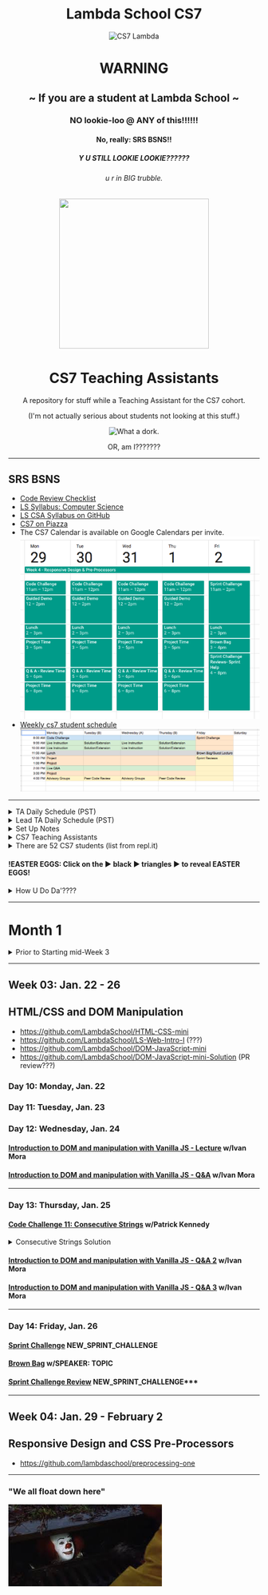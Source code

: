 <h1 align="center">Lambda School CS7</h1>

<div align="center"><img src="https://i.imgur.com/rVVk3pe.png" alt="CS7 Lambda" height="300px" width="300px"></div>

<h1 align="center"><b>WARNING</b></h1>
<h2 align="center">~ If you are a student at Lambda School ~</h2>
<h3 align="center">NO lookie-loo @ ANY of this!!!!!!</h3>
<h4 align="center">No, really: SRS BSNS!!</h4>
<h5 align="center">Y U STILL LOOKIE LOOKIE??????</h5>
<h6 align="center">u r in BIG trubble.</h6>

<div align="center"><img src="https://orig00.deviantart.net/d0b8/f/2015/167/8/5/blue_lambda_as_hecu_marine_by_hanif1807-d8xkuq4.png" height="300px" width="300px"></div>

<h1 align="center">CS7 Teaching Assistants</h1>
<p align="center">A repository for stuff while a Teaching Assistant for the CS7 cohort.</p>
<p align="center">(I'm not actually serious about students not looking at this stuff.)</p>

<div align="center"><img src="https://i.imgur.com/rrQsSj7.jpg" alt="What a dork."></div>

<p align="center">OR, am I???????<p>

***

## SRS BSNS

- [Code Review Checklist](https://github.com/LambdaSchool/Code-Review-Checklist)
- [LS Syllabus: Computer Science](http://ls-training-kit.netlify.com/cs-master)
- [LS CSA Syllabus on GitHub](https://github.com/LambdaSchool/LambdaCSA-Syllabus)
- [CS7 on Piazza](https://piazza.com/class/jc6vhnh8mdl5pw)
- The CS7 Calendar is available on Google Calendars per invite.
![Google calendar doesn't like 15 min increments](art/google-calendar.png)
- [Weekly cs7 student schedule](https://docs.google.com/spreadsheets/d/1m83sq7Td5jpJ0XQUTwN7dJKhBHvIUppyHGIQ58pVQl4/edit?usp=sharing)
![Weekly CS7 Student Schedule](art/weeklySchedule.png)

***

<details><summary>TA Daily Schedule (PST)</summary><p>

1. 8am `/jibble in`
2. 8 code challenge
3. 915 cs7 TA standup
5. 930 code reviews & student help
6. 11 `/jibble out`
7. 11 - 12 LUNCH
8. 12 `jibble in`
9. 12 Zoom <a href="https://youtu.be/-P67b07z7Qw">Breakout</a> rooms, student help
10. 5p `jibble off`

</p></details>

<details><summary>Lead TA Daily Schedule (PST)</summary><p>

1. 450p day before or 750a: Schedule Code Challenge
2. 8a `/jibble in`
3. 8a code challenge
4. 845 code challenge review: 15 minutes ONLY
5. 915 cs7 TA standup
6. 930 Lead TA mtg: https://zoom.us/j/4558930151
7. 945-11 code reviews & student help
8. `/jibble out`
9. 11 - 12 LUNCH
10. `jibble in`
11. 12 Zoom <a href="https://youtu.be/-P67b07z7Qw">Breakout</a> rooms, student help
12. 5p `jibble off`

#### @9:15am PST CS7 TA Stand Up Meeting (5 - 10 minutes)
## In alphabetical order, ask all the TA's
1. What did you work on yesterday?
2. What are you working on today?
3. What is causing you to get stuck?

#### @9:30am PST  Lead TA Stand Up Meeting (5 - 10 Minutes)

</p></details>

<details><summary>Set Up Notes</summary><p>

#### Setting up [repl.it](https://repl.it/teacher) code challenges
Per Emily:
1. Log into repl.it - you should see the classrooms
2. When you click on CS7's classroom there should be 3 tabs: published, scheduled, and drafts.
3. Under drafts, find the code challenge and click on it.
4. On it's main page on the top right you can schedule it.
5. Select tomorrow and set the time to 7:59 AM (I do 8, but I'm a rebel)
6. You can always go back to the scheduled version, click to open it up and you'll have options to edit the tests etc. If you scroll all the way to the bottom, there's a link to the model solution. That's the one the students will see after submission, and the one you can share if you don't want to write one.

#### Slack `/polly` polls
- oh, it's a thing now with [a web interface](https://app.polly.ai/authoring)... templates... all that.

#### Slack `/jibble` timeclock
- who comes up with these names?
- How do we edit previous hours?

</p></details>

<details><summary>CS7 Teaching Assistants</summary><p>

### CS7 TA's
1. Manisha LaL (Chicago, IL) CST
2. Wesley "Pine Cone" Harvey (Vancouver, BC) PST
3. Satish Vattikuti (Toledo, OH) EST
4. Patrick Kennedy (Madison, NH) EST

<img src="http://www.nationsonline.org/maps/US-timezones.jpg" alt="U.S. Time Zones" width="300">

### CS7 TA Schedules (PST)
1. Manisha M-F 8-5
2. Wesley: M-F 8-5
3. Patrick: M-F 8-5
4. Satish is Part Time: 20hrs total
  - M Tu W Th F: 8AM - 9AM
  - M    W    F: NOON - 5PM

</p></details>

<details><summary>There are 52 CS7 students (list from repl.it)</summary><p>

1. Ronelle Lawson
2. Igor Yermak
3. Ashlei Jones
4. Steven Magadan
5. Glenn-David Daniel
6. Dixie Korley
7. Giraud Julemis
8. Anthony Catalfo
9. Mike Streltsoff
10. Maximo Delarosa
11. John Spraul
12. Charlie Sparks
13. Richard Reis
14. Michael Marshalkovich
15. Daniel Lara
16. Cliff Kang
17. Courtney Seitz
18. Russell Stinson
19. Tommy Coleman
20. Daniel Abbott
21. Shobana Ramesh
22. Peter Gray
23. Punit Rawal
24. Jonathan Brunt
25. David Loveday
26. Nikhil Kamineni
27. Dani Tacheny
28. Boeun Kim
29. Lokesh Patel
30. Nathaniel Flory
31. Eileen Eddy
32. Jon Anderson
33. Sergey Nam
34. Eric Hechavarria
35. Lo Saephan
36. Roy Tan
37. Nathan Flood
38. Christopher Beards
39. Amanda Phillips
40. Cody Windeknecht
41. Aaron Burk
42. Kevin Chan
43. Russell Bates
44. Jonathan Bry
45. German Go
46. Devin Baldwin
47. Tyson Williams
48. Ronnie Miksch
49. Sagdi Formanov
50. Walter Woodward
51. David Soudry
52. Young L

</p></details>

#### !EASTER EGGS: Click on the ▶︎ black ▶︎ triangles ▶︎ to reveal EASTER EGGS!

<details><summary>How U Do Da'????</summary><p>

##### Wanna know how to make these expandable sections in markdown?
1. Click on this [README.md file](README.md), then
2. click the `edit` icon:

![Look, a pencil!](art/look-a-pencil.png)

3. wrap a section in this HTML:
```html
<details><summary>Displayed Text</summary><p>

Nested text/markdown

</p></details>
```

</p></details>

***

<!-- <details><summary>Month 1: January, 2018</summary><p> -->

# Month 1

<details><summary>Prior to Starting mid-Week 3</summary><p>

##### THIS LIST IS JUST A GUESS

#### Pre-Coursework
- https://github.com/LambdaSchool/Precourse (PR review???)
- https://github.com/LambdaSchool/Pre-Course-Git-Fu - Is this issued to students?
#### Week 1: JavaScript
- https://github.com/LambdaSchool/JavaScript-I-Mini
- https://github.com/LambdaSchool/JavaScript-I
- https://github.com/LambdaSchool/JavaScript-II-Mini
- https://github.com/LambdaSchool/JavaScript-II
- https://github.com/LambdaSchool/Sprint-Challenge--JavaScript
#### Week 2: Data Structures
- https://github.com/LambdaSchool/Data-Structures-I
- https://github.com/LambdaSchool/LS-Data-Structures-I-Solution (PR review???)
- https://github.com/LambdaSchool/Data-Structures-II
- https://github.com/LambdaSchool/LS-Data-Structures-II-Solution (PR review???)
- https://github.com/LambdaSchool/Sprint-Challenge--Data-Structures

#### Code Challenges
1. [reverseString](https://piazza.com/class/jc6vhnh8mdl5pw?cid=10)
2. longestString
3. [reverseCase](https://piazza.com/class/jc6vhnh8mdl5pw?cid=14)
4. [reverseNumber](https://piazza.com/class/jc6vhnh8mdl5pw?cid=20)
5. [moneyFormat](https://piazza.com/class/jc6vhnh8mdl5pw?cid=24)
6. [toCamepCase](https://piazza.com/class/jc6vhnh8mdl5pw?cid=28)
7. evenOccurences
8. [romanNumerals](https://piazza.com/class/jc6vhnh8mdl5pw?cid=33)
9. [stringCompression](https://piazza.com/class/jc6vhnh8mdl5pw?cid=34)
10. collatzSequence

</p></details>

***

## Week 03: Jan. 22 - 26
## HTML/CSS and DOM Manipulation
- https://github.com/LambdaSchool/HTML-CSS-mini
- https://github.com/LambdaSchool/LS-Web-Intro-I (???)
- https://github.com/LambdaSchool/DOM-JavaScript-mini
- https://github.com/LambdaSchool/DOM-JavaScript-mini-Solution (PR review???)
### Day 10: Monday, Jan. 22
### Day 11: Tuesday, Jan. 23
### Day 12: Wednesday, Jan. 24
#### [Introduction to DOM and manipulation with Vanilla JS - Lecture](https://youtu.be/X8Q1yD1wjig) w/Ivan Mora
#### [Introduction to DOM and manipulation with Vanilla JS - Q&A](https://youtu.be/iuzkSVRJEss) w/Ivan Mora
***

### Day 13: Thursday, Jan. 25
#### [Code Challenge 11: Consecutive Strings](https://youtu.be/Ft_nfW8GKiQ) w/Patrick Kennedy

<details><summary>Consecutive Strings Solution</summary><p>

<img src="https://i.imgur.com/zxZdEug.png" height="200px" width="200px">

- https://piazza.com/class/jc6vhnh8mdl5pw?cid=40

```js
/*
  You are given an array of strings called arr and an integer k.
  Your task is to return the longest string consisting of k consecutive
  strings from the array.

  n being the length of the string array, if n = 0 or k > n or k <= 0 return "".
 */

function longestConsecutive(arr, k) {
  // n being the length of the string array, if n = 0 or k > n or k <= 0 return "".
  // n = arr.length
  if (arr.length === 0 || arr.length < k || k <= 0) return '';

  // return the longest string consisting of k consecutive strings from the array.
  return arr
    .map((value, index) => (
      arr.slice(index, index + k).join('')
      ))
    .reduce((longest, current) => (current.length > longest.length) ? current : longest);
}

// TEST SUITE - swEEt!
// console.log(longestConsecutive([], 1), "empty string")      // <--- '' - arr.length === 0
// console.log(longestConsecutive(["one"], 2), "empty string") // <--- '' - arr.length < k
// console.log(longestConsecutive(['something'], -1), "empty string")     // <--- '' - k <= 0

// const array = ['1', '22', '333', '55555', '4444', 'xx', '666666', 'ggg', 'q', 'kk'];
// console.log(array.length);      // <--- 10
// console.log(array.slice(3, 6)); // <--- [ '55555', '4444', 'xx' ]
// console.log(array.join(''));    // <--- 122333555554444xx666666gggqkk
// console.log(array.map((value, index) => (array.slice(index, index + 2).join('')))); // <--- ugly
// console.log(array.reduce((longest, current) => current.length > longest.length ? current : longest)); // <--- six sixes


// console.log(longestConsecutive(["zone", "abigail", "theta", "form", "libe", "zas"], 2)) // <--- "abigailtheta"
// console.log(longestConsecutive(["zone", "abigail", "theta", "antidisestablishmentarianism", "form", "libe", "zas"], 3)) // <--- abi theta anti
// console.log(longestConsecutive(["zone", "abigail", "theta", "antidisestablishmentarianism", "capybara", "form", "libe", "zas"], 3)) // <--- theta anti capy
```

#### Truth Table: Inclusive Or
- If ANY one of the variables evaluates to `true`, then the entire proposition evaluates to `true`.
- There are three terms: `phi`, `psi` & `fry`.
- Each term has two possible states: `true` or `false`.
- The total number of _possible_ combination of three terms which each have two possible states is...?
- Number of ***states*** (either true or false) raised to the power of the number of ***terms*** (phi, psi & fry), i.e. 2<sup>3</sup>, or (2 \* 2 \* 2), a.k.a. *eight*:

| # | phi | psi | fry | "phi inclusive_or psi inclusive_or fry" |
|:---|:---:|:---:|:---:|:---:|
| 1) | T | T | T | True |
| 2) | T | T | F | True |
| 3) | T | F | T | True |
| 4) | T | F | F | True |
| 5) | F | T | T | True |
| 6) | F | T | F | True |
| 7) | F | F | T | True |
| 8) | F | F | F | False |

#### Exclusive Or (with only two terms)
- Just a quick explanation of the difference between exclusive and inclusive or logic.
- An _exclusive_ "or" operator evaluates to true when ONLY one of the terms (operands) is true.
- i.e. "I will have either a cheese burger, or pizza, but _not both_"

| Φ | Ψ | "Φ exclusive_or Ψ" |
|:---:|:---:|:---:|
| T | T | False |
| T | F | True |
| F | T | True |
| F | F | False |

</p></details>

#### [Introduction to DOM and manipulation with Vanilla JS - Q&A 2](https://youtu.be/qpI5z1DAiuY) w/Ivan Mora
#### [Introduction to DOM and manipulation with Vanilla JS - Q&A 3](https://youtu.be/7qi6vrzgyNE) w/Ivan Mora

***

### Day 14: Friday, Jan. 26
#### [Sprint Challenge](https://repl.it/student/submissions/#) NEW_SPRINT_CHALLENGE
#### [Brown Bag](LINK) w/SPEAKER: TOPIC
#### [Sprint Challenge Review](https://repl.it/student/submissions/#) NEW_SPRINT_CHALLENGE***

***

## Week 04: Jan. 29 - February 2
## Responsive Design and CSS Pre-Processors
- https://github.com/lambdaschool/preprocessing-one

<!-- </p></details> -->

***

### "We all float down here"
![We all float down here](/art/pennywise.jpeg)
